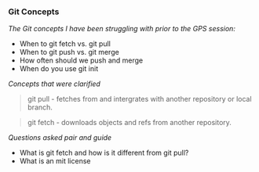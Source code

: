 ### Git Concepts

_The Git concepts I have been struggling with prior to the GPS session:_

* When to git fetch vs. git pull
* When to git push vs. git merge
* How often should we push and merge
* When do you use git init

_Concepts that were clarified_

> git pull - fetches from and intergrates with another repository or local branch.

> git fetch - downloads objects and refs from another repository.

_Questions asked pair and guide_

* What is git fetch and how is it different from git pull?
* What is an mit license



